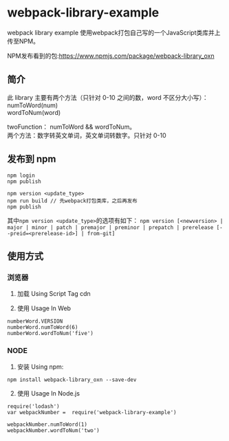 # webpack-library-example
webpack library example 使用webpack打包自己写的一个JavaScript类库并上传至NPM。


NPM发布看到的包:https://www.npmjs.com/package/webpack-library_oxn


## 简介

此 library 主要有两个方法（只针对 0-10 之间的数，word 不区分大小写）：  
numToWord(num)  
wordToNum(word)

twoFunction： numToWord && wordToNum。  
两个方法：数字转英文单词，英文单词转数字。只针对 0-10

## 发布到 npm

```
npm login
npm publish

npm version <update_type>
npm run build // 先webpack打包类库，之后再发布
npm publish
```

其中`npm version <update_type>`的选项有如下：
`npm version [<newversion> | major | minor | patch | premajor | preminor | prepatch | prerelease [--preid=<prerelease-id>] | from-git]`

## 使用方式

### 浏览器

1. 加载 Using Script Tag
cdn

2. 使用 Usage In Web

```
numberWord.VERSION
numberWord.numToWord(6)
numberWord.wordToNum('five')
```

### NODE

1. 安装 Using npm:

```
npm install webpack-library_oxn --save-dev
```

2. 使用 Usage In Node.js

```
require('lodash')
var webpackNumber =  require('webpack-library-example')

webpackNumber.numToWord(1)
webpackNumber.wordToNum('two')
```
